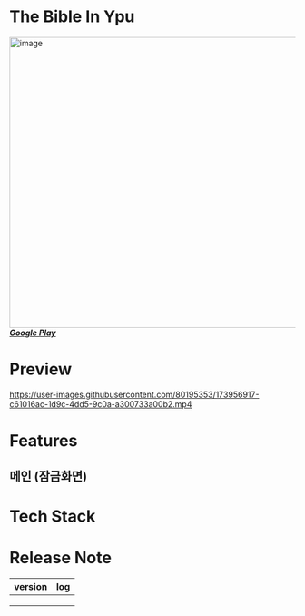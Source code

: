 # The Bible In Ypu
<img src="https://lh3.googleusercontent.com/exaqHr4GnFwYbtBxEuBtNLG7aSWGK59p3CmlBsjzczWRpqFu-smbt3QCLmYB-hBwZKI" alt="image" width="512"/></br>
[_**Google Play**_](https://play.google.com/store/apps/details?id=com.duke.orca.android.kotlin.biblelockscreen)

# Preview
https://user-images.githubusercontent.com/80195353/173956917-c61016ac-1d9c-4dd5-9c0a-a300733a00b2.mp4

# Features
## 메인 (잠금화면)

# Tech Stack

# Release Note
| version | log |
| --- | --- |
|  |  |
|  |  |
|  |  |
